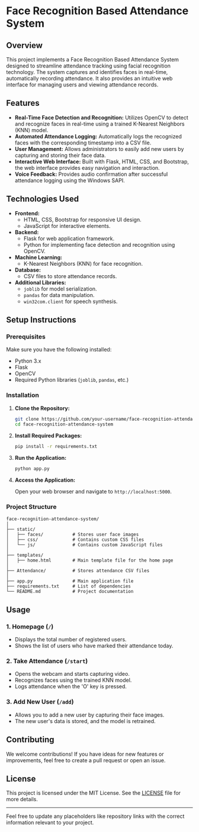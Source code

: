 # Face Recognition Based Attendance System

## Overview

This project implements a Face Recognition Based Attendance System designed to streamline attendance tracking using facial recognition technology. The system captures and identifies faces in real-time, automatically recording attendance. It also provides an intuitive web interface for managing users and viewing attendance records.

## Features

- **Real-Time Face Detection and Recognition:** Utilizes OpenCV to detect and recognize faces in real-time using a trained K-Nearest Neighbors (KNN) model.
- **Automated Attendance Logging:** Automatically logs the recognized faces with the corresponding timestamp into a CSV file.
- **User Management:** Allows administrators to easily add new users by capturing and storing their face data.
- **Interactive Web Interface:** Built with Flask, HTML, CSS, and Bootstrap, the web interface provides easy navigation and interaction.
- **Voice Feedback:** Provides audio confirmation after successful attendance logging using the Windows SAPI.

## Technologies Used

- **Frontend:**
  - HTML, CSS, Bootstrap for responsive UI design.
  - JavaScript for interactive elements.
- **Backend:**
  - Flask for web application framework.
  - Python for implementing face detection and recognition using OpenCV.
- **Machine Learning:**
  - K-Nearest Neighbors (KNN) for face recognition.
- **Database:**
  - CSV files to store attendance records.
- **Additional Libraries:**
  - `joblib` for model serialization.
  - `pandas` for data manipulation.
  - `win32com.client` for speech synthesis.

## Setup Instructions

### Prerequisites

Make sure you have the following installed:

- Python 3.x
- Flask
- OpenCV
- Required Python libraries (`joblib`, `pandas`, etc.)

### Installation

1. **Clone the Repository:**

    ```bash
    git clone https://github.com/your-username/face-recognition-attendance-system.git
    cd face-recognition-attendance-system
    ```

2. **Install Required Packages:**

    ```bash
    pip install -r requirements.txt
    ```

3. **Run the Application:**

    ```bash
    python app.py
    ```

4. **Access the Application:**

    Open your web browser and navigate to `http://localhost:5000`.

### Project Structure

```plaintext
face-recognition-attendance-system/
│
├── static/
│   ├── faces/           # Stores user face images
│   ├── css/             # Contains custom CSS files
│   └── js/              # Contains custom JavaScript files
│
├── templates/
│   ├── home.html        # Main template file for the home page
│
├── Attendance/          # Stores attendance CSV files
│
├── app.py               # Main application file
├── requirements.txt     # List of dependencies
└── README.md            # Project documentation
```

## Usage

### 1. Homepage (`/`)

- Displays the total number of registered users.
- Shows the list of users who have marked their attendance today.

### 2. Take Attendance (`/start`)

- Opens the webcam and starts capturing video.
- Recognizes faces using the trained KNN model.
- Logs attendance when the 'O' key is pressed.

### 3. Add New User (`/add`)

- Allows you to add a new user by capturing their face images.
- The new user's data is stored, and the model is retrained.

## Contributing

We welcome contributions! If you have ideas for new features or improvements, feel free to create a pull request or open an issue.

## License

This project is licensed under the MIT License. See the [LICENSE](LICENSE) file for more details.

---

Feel free to update any placeholders like repository links with the correct information relevant to your project.
